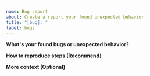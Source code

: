 ```yaml
---
name: Bug report
about: Create a report your found unexpected behavior
title: "[bug]: "
label: bugs
---
```


**What's your found bugs or unexpected behavior?**

<!-- Please describe your problem -->

<!--
NOTICE:

If you confused via your faced problem,
we recommend you describe to expected behavior you think.

-->

<!-- These section as under follow is optional thing. you could remove that if you don't needed -->

**How to reproduce steps (Recommend)**

<!-- Please describe how to reproduce your problems on our environmemnt -->

**More context (Optional)**

<!-- 
NOTE:

if you want to send us your bugs reports,
we think of you agreed our Code of Conduct and Support Policy.

And you can see our Code of Conduct and Support Policy is here:

- https://github.com/nyarla/.github/blob/main/CODE_OF_CONDUCT.md
- https://github.com/nyarla/.github/blob/main/SUPPORT.md
-->
